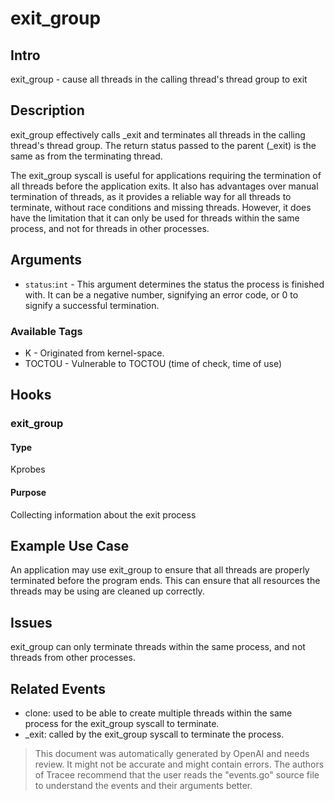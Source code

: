 
# exit_group

## Intro
exit_group - cause all threads in the calling thread's thread group to exit

## Description
exit_group effectively calls _exit and terminates all threads in the calling thread's thread group. The return status passed to the parent (_exit) is the same as from the  terminating thread.

The exit_group syscall is useful for applications requiring the termination of all threads before the application exits. It also has advantages over manual termination of threads, as it provides a reliable way for all threads to terminate, without race conditions and missing threads. However, it does have the limitation that it can only be used for threads within the same process, and not for threads in other processes.

## Arguments
* `status`:`int` - This argument determines the status the process is finished with. It can be a negative number, signifying an error code, or 0 to signify a successful termination.

### Available Tags
* K - Originated from kernel-space.
* TOCTOU - Vulnerable to TOCTOU (time of check, time of use)

## Hooks
### exit_group
#### Type
Kprobes
#### Purpose
Collecting information about the exit process

## Example Use Case
An application may use exit_group to ensure that all threads are properly terminated before the program ends. This can ensure that all resources the threads may be using are cleaned up correctly.

## Issues
exit_group can only terminate threads within the same process, and not threads from other processes.


## Related Events
* clone: used to be able to create multiple threads within the same process for the exit_group syscall to terminate.
* _exit: called by the exit_group syscall to terminate the process.

> This document was automatically generated by OpenAI and needs review. It might
> not be accurate and might contain errors. The authors of Tracee recommend that
> the user reads the "events.go" source file to understand the events and their
> arguments better.
